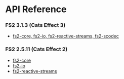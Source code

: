# API Reference

### FS2 3.1.3 (Cats Effect 3)

* [fs2-core, fs2-io, fs2-reactive-streams, fs2-scodec](https://www.javadoc.io/doc/co.fs2/fs2-docs_2.13/3.1.3/fs2/index.html)

### FS2 2.5.11 (Cats Effect 2)

* [fs2-core][core-api-v2]
* [fs2-io][io-api-v2]
* [fs2-reactive-streams][rx-api-v2]

[core-api-v2]: https://s01.oss.sonatype.org/service/local/repositories/releases/archive/co/fs2/fs2-core_2.13/2.5.11/fs2-core_2.13-2.5.11-javadoc.jar/!/fs2/index.html
[io-api-v2]: https://s01.oss.sonatype.org/service/local/repositories/releases/archive/co/fs2/fs2-io_2.13/2.5.11/fs2-io_2.13-2.5.11-javadoc.jar/!/fs2/io/index.html
[rx-api-v2]: https://s01.oss.sonatype.org/service/local/repositories/releases/archive/co/fs2/fs2-reactive-streams_2.13/2.5.11/fs2-reactive-streams_2.13-2.5.11-javadoc.jar/!/fs2/interop/reactivestreams/index.html
